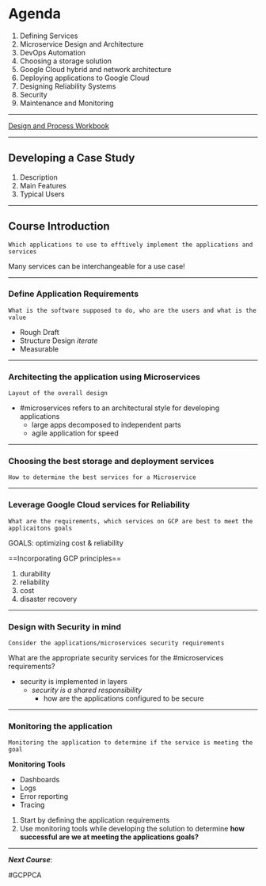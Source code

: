 # Agenda
1. Defining Services
2. Microservice Design and Architecture
3. DevOps Automation
4. Choosing a storage solution
5. Google Cloud hybrid and network architecture
6. Deploying applications to Google Cloud
7. Designing Reliability Systems
8. Security
9. Maintenance and Monitoring

---
[Design and Process Workbook](https://docs.google.com/presentation/d/1Oea3Gb3J0F-6aTb0qq0d4t5p3Ah_QM56bu0TNDm6qRU/edit#slide=id.ge980de4d4a_1_484)

---
## Developing a Case Study
1. Description
2. Main Features
3. Typical Users
---
## Course Introduction
	Which applications to use to efftively implement the applications and services
	
Many services can be interchangeable for a use case!

---
### **Define Application Requirements**

	What is the software supposed to do, who are the users and what is the value
- Rough Draft
- Structure Design *iterate*
- Measurable

---
### **Architecting the application using Microservices**

	Layout of the overall design
- #microservices refers to an architectural style for developing applications
	- large apps decomposed to independent parts
	- agile application for speed

---

### **Choosing the best storage and deployment services**

	How to determine the best services for a Microservice
	
---
	
### **Leverage Google Cloud services for Reliability**

	What are the requirements, which services on GCP are best to meet the applicaitons goals
	
GOALS: optimizing cost & reliability

==Incorporating GCP principles==
1. durability
2. reliability
3. cost
4. disaster recovery

---

### **Design with Security in mind**

	Consider the applications/microservices security requirements
	
What are the appropriate security services for the #microservices requirements?
- security is implemented in layers
	- *security is a shared responsibility*
		- how are the applications configured to be secure

---
### Monitoring the application

	Monitoring the application to determine if the service is meeting the goal
	
**Monitoring Tools**
- Dashboards
- Logs
- Error reporting
- Tracing

1. Start by defining the application requirements
2. Use monitoring tools while developing the solution to determine **how successful are we at meeting the applications goals?**

---
***Next Course***: 

#GCPPCA 


